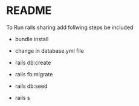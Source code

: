 # README


To Run rails sharing add follwing steps be included

* bundle install

* change in database.yml file

* rails db:create

* rails fb:migrate

* rails db:seed

* rails s

